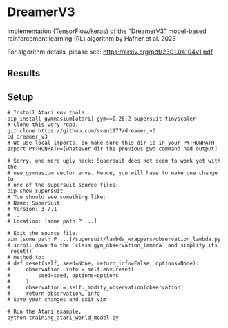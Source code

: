 # DreamerV3
Implementation (TensorFlow/keras) of the "DreamerV3" model-based reinforcement learning
(RL) algorithm by Hafner et al. 2023

For algorithm details, please see:
https://arxiv.org/pdf/2301.04104v1.pdf

## Results



## Setup

```shell
# Install Atari env tools: 
pip install gymnasium[atari] gym==0.26.2 supersuit tinyscaler
# Clone this very repo.
git clone https://github.com/sven1977/dreamer_v3
cd dreamer_v3
# We use local imports, so make sure this dir is in your PYTHONPATH
export PYTHONPATH=[whatever dir the previous pwd command had output]

# Sorry, one more ugly hack: Supersuit does not seem to work yet with the
# new gymnasium vector envs. Hence, you will have to make one change to
# one of the supersuit source files:
pip show supersuit
# You should see something like:
# Name: SuperSuit
# Version: 3.7.1
# ..
# Location: [some path P ...]

# Edit the source file:
vim [some path P ...]/supersuit/lambda_wrappers/observation_lambda.py
# scroll down to the `class gym_observation_lambda` and simplify its `reset()`
# method to:
# def reset(self, seed=None, return_info=False, options=None):
#     observation, info = self.env.reset(
#         seed=seed, options=options
#     )
#     observation = self._modify_observation(observation)
#     return observation, info
# Save your changes and exit vim

# Run the Atari example.
python training_atari_world_model.py
```
